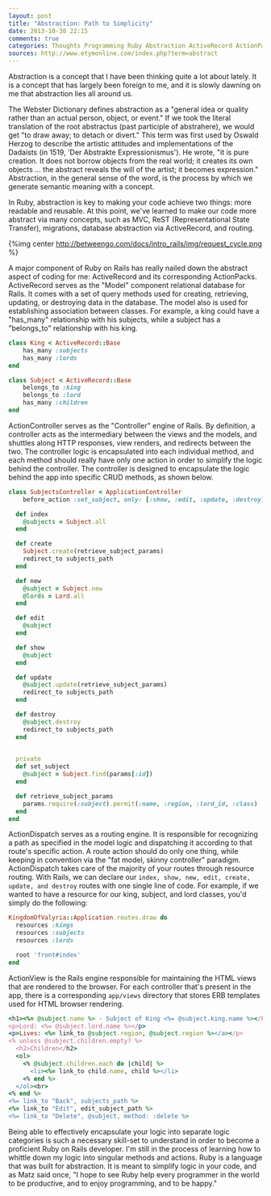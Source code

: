 ```yaml
---
layout: post
title: "Abstraction: Path to Simplicity"
date: 2013-10-30 22:15
comments: true
categories: Thoughts Programming Ruby Abstraction ActiveRecord ActionPack
sources: http://www.etymonline.com/index.php?term=abstract
---
```


Abstraction is a concept that I have been thinking quite a lot about lately.  It is a concept that has largely been foreign to me, and it is slowly dawning on me that abstraction lies all around us.  

The Webster Dictionary defines abstraction as a "general idea or quality rather than an actual person, object, or event."  If we took the literal translation of the root abstractus (past participle of abstrahere), we would get "to draw away; to detach or divert."  This term was first used by Oswald Herzog to describe the artistic attitudes and implementations of the Dadaists (in 1519, 'Der Abstrakte Expressionismus').  He wrote, "it is pure creation.  It does not borrow objects from the real world; it creates its own objects ... the abstract reveals the will of the artist; it becomes expression."  Abstraction, in the general sense of the word, is the process by which we generate semantic meaning with a concept.  

In Ruby, abstraction is key to making your code achieve two things: more readable and reusable.  At this point, we've learned to make our code more abstract via many concepts, such as MVC, ReST (Representational State Transfer), migrations, database abstraction via ActiveRecord, and routing.

{%img center http://betweengo.com/docs/intro_rails/img/request_cycle.png %}

A major component of Ruby on Rails has really nailed down the abstract aspect of coding for me: ActiveRecord and its corresponding ActionPacks.  ActiveRecord serves as the "Model" component relational database for Rails.  It comes with a set of query methods used for creating, retrieving, updating, or destroying data in the database.  The model also is used for establishing association between classes.  For example, a king could have a "has_many" relationship with his subjects, while a subject has a "belongs_to" relationship with his king.  

```ruby Monarchy Association
class King < ActiveRecord::Base
	has_many :subjects
	has_many :lords
end

class Subject < ActiveRecord::Base
	belongs_to :king
	belongs_to :lord
	has_many :children
end
```

ActionController serves as the "Controller" engine of Rails.  By definition, a controller acts as the intermediary between the views and the models, and shuttles along HTTP responses, view renders, and redirects between the two.  The controller logic is encapsulated into each individual method, and each method should really have only one action in order to simplify the logic behind the controller.  The controller is designed to encapsulate the logic behind the app into specific CRUD methods, as shown below.    

```ruby Subjects Controller
class SubjectsController < ApplicationController
	before_action :set_subject, only: [:show, :edit, :update, :destroy]

  def index
  	@subjects = Subject.all
  end

  def create
  	Subject.create(retrieve_subject_params)
  	redirect_to subjects_path
  end

  def new
  	@subject = Subject.new
  	@lords = Lord.all
  end

  def edit
  	@subject
  end

  def show
  	@subject
  end

  def update
  	@subject.update(retrieve_subject_params)
  	redirect_to subjects_path
  end

  def destroy
  	@subject.destroy
  	redirect_to subjects_path
  end

  
  private
  def set_subject
  	@subject = Subject.find(params[:id])
  end

  def retrieve_subject_params
  	params.require(:subject).permit(:name, :region, :lord_id, :class)
  end
end
```

ActionDispatch serves as a routing engine.  It is responsible for recognizing a path as specified in the model logic and dispatching it according to that route's specific action.  A route action should do only one thing, while keeping in convention via the "fat model, skinny controller" paradigm.  ActionDispatch takes care of the majority of your routes through resource routing.  With Rails, we can declare our `index, show, new, edit, create, update, and destroy` routes with one single line of code.  For example, if we wanted to have a resource for our king, subject, and lord classes, you'd simply do the following:

```ruby Resources for King
KingdomOfValyria::Application.routes.draw do
  resources :kings
  resources :subjects
  resources :lords

  root 'front#index'
end
```

ActionView is the Rails engine responsible for maintaining the HTML views that are rendered to the browser.  For each controller that's present in the app, there is a corresponding `app/views` directory that stores ERB templates used for HTML browser rendering.  

```ruby Subject View
<h1><%= @subject.name %> - Subject of King <%= @subject.king.name %></h1>
<p>Lord: <%= @subject.lord.name %></p>
<p>Lives: <%= link_to @subject.region, @subject.region %></a></p>
<% unless @subject.children.empty? %>
  <h2>Children</h2>
  <ol>
    <% @subject.children.each do |child| %>
      <li><%= link_to child.name, child %></li>
    <% end %>
  </ol><br>
<% end %>
<%= link_to "Back", subjects_path %>
<%= link_to "Edit", edit_subject_path %> 
<%= link_to "Delete", @subject, method: :delete %>
```

Being able to effectively encapsulate your logic into separate logic categories is such a necessary skill-set to understand in order to become a proficient Ruby on Rails developer.  I'm still in the process of learning how to whittle down my logic into singular methods and actions.  Ruby is a language that was built for abstraction.  It is meant to simplify logic in your code, and as Matz said once, "I hope to see Ruby help every programmer in the world to be productive, and to enjoy programming, and to be happy."


